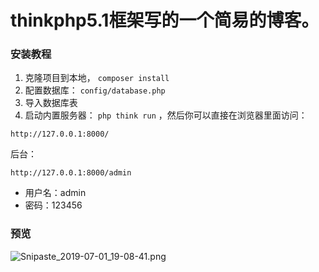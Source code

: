 # thinkphp5.1框架写的一个简易的博客。

<a name="c1oiP"></a>
### 安装教程

1. 克隆项目到本地， `composer install` 
2. 配置数据库： `config/database.php` 
3. 导入数据库表
4. 启动内置服务器： `php think run` ，然后你可以直接在浏览器里面访问：
```
http://127.0.0.1:8000/
```
后台：
```
http://127.0.0.1:8000/admin
```

- 用户名：admin
- 密码：123456

<a name="j6k8T"></a>
### 预览
![Snipaste_2019-07-01_19-08-41.png](https://cdn.nlark.com/yuque/0/2019/png/385548/1561979336752-0a3363a4-374d-44c2-a451-4273c7a6d7fa.png#align=left&display=inline&height=929&name=Snipaste_2019-07-01_19-08-41.png&originHeight=929&originWidth=1898&size=364143&status=done&width=1898)
